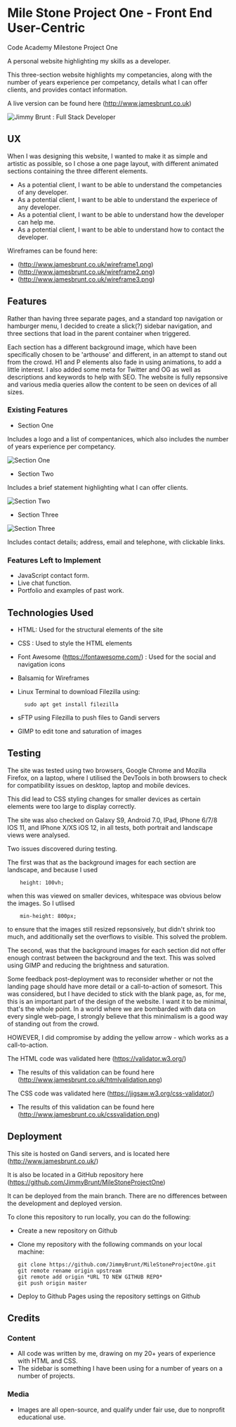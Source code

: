 # Mile Stone Project One - Front End User-Centric

Code Academy Milestone Project One

A personal website highlighting my skills as a developer.

This three-section website highlights my competancies, along with the number of years experience per competancy, details what I can offer clients, and provides contact information.

A live version can be found here (http://www.jamesbrunt.co.uk)

![Jimmy Brunt : Full Stack Developer](/assets/images/screenshot.png)

## UX

When I was designing this website, I wanted to make it as simple and artistic as possible, so I chose a one page layout, with different animated sections containing the three different elements.

- As a potential client, I want to be able to understand the competancies of any developer.
- As a potential client, I want to be able to understand the experiece of any developer.
- As a potential client, I want to be able to understand how the developer can help me.
- As a potential client, I want to be able to understand how to contact the developer.

Wireframes can be found here:

 - (http://www.jamesbrunt.co.uk/wireframe1.png)
 - (http://www.jamesbrunt.co.uk/wireframe2.png)
 - (http://www.jamesbrunt.co.uk/wireframe3.png)

## Features

Rather than having three separate pages, and a standard top navigation or hamburger menu, I decided to create a slick(?) sidebar navigation, and three sections that load in the parent container when triggered.

Each section has a different background image, which have been specifically chosen to be 'arthouse' and different, in an attempt to stand out from the crowd. H1 and P elements also fade in using animations, to add a little interest. I also added some meta for Twitter and OG as well as descriptions and keywords to help with SEO. The website is fully repsonsive and various media queries allow the content to be seen on devices of all sizes.

### Existing Features

- Section One

Includes a logo and a list of compentanices, which also includes the number of years experience per competancy.

![Section One](/assets/images/small_screenshot_section1.png)

- Section Two

Includes a brief statement highlighting what I can offer clients.

![Section Two](/assets/images/small_screenshot_section2.png)

- Section Three 

![Section Three](/assets/images/small_screenshot_section3.png)

Includes contact details; address, email and telephone, with clickable links.

### Features Left to Implement

- JavaScript contact form.
- Live chat function.
- Portfolio and examples of past work.

## Technologies Used

- HTML: Used for the structural elements of the site

- CSS : Used to style the HTML elements

- Font Awesome (https://fontawesome.com/) : Used for the social and navigation icons

- Balsamiq for Wireframes

- Linux Terminal to download Filezilla using: 

        sudo apt get install filezilla


- sFTP using Filezilla to push files to Gandi servers

- GIMP to edit tone and saturation of images

## Testing

The site was tested using two browsers, Google Chrome and Mozilla Firefox, on a laptop, where I utilised the DevTools in both browsers to check for compatibility issues on desktop, laptop and mobile devices. 

This did lead to CSS styling changes for smaller devices as certain elements were too large to display correctly. 

The site was also checked on Galaxy S9, Android 7.0, IPad, IPhone 6/7/8 IOS 11, and IPhone X/XS iOS 12, in all tests, both portrait and landscape views were analysed.

Two issues discovered during testing.

The first was that as the background images for each section are landscape, and because I used 

        height: 100vh;

when this was viewed on smaller devices, whitespace was obvious below the images. So I utlised              
        
        min-height: 800px;
        
to ensure that the images still resized repsonsively, but didn't shrink too much, and additionally set the overflows to visible. This solved the problem.

The second, was that the background images for each section did not offer enough contrast between the background and the text. This was solved using GIMP and reducing the brightness and saturation.

Some feedback post-deployment was to reconsider whether or not the landing page should have more detail or a call-to-action of somesort. This was considered, but I have decided to stick with the blank page, as, for me, this is an important part of the design of the website. I want it to be minimal, that's the whole point. In a world where we are bombarded with data on every single web-page, I strongly believe that this minimalism is a good way of standing out from the crowd.

HOWEVER, I did compromise by adding the yellow arrow - which works as a call-to-action. 

The HTML code was validated here (https://validator.w3.org/)

- The results of this validation can be found here (http://www.jamesbrunt.co.uk/htmlvalidation.png)

The CSS code was validated here (https://jigsaw.w3.org/css-validator/)

- The results of this validation can be found here (http://www.jamesbrunt.co.uk/cssvalidation.png)

## Deployment

This site is hosted on Gandi servers, and is located here (http://www.jamesbrunt.co.uk/)

It is also be located in a GitHub repository here (https://github.com/JimmyBrunt/MileStoneProjectOne)

It can be deployed from the main branch. There are no differences between the development and deployed version.

To clone this repository to run locally, you can do the following:

- Create a new repository on Github
- Clone my repository with the following commands on your local machine:

    ```
    git clone https://github.com/JimmyBrunt/MileStoneProjectOne.git
    git remote rename origin upstream
    git remote add origin *URL TO NEW GITHUB REPO*
    git push origin master
    ```
    
- Deploy to Github Pages using the repository settings on Github

## Credits

### Content

- All code was written by me, drawing on my 20+ years of experience with HTML and CSS.
- The sidebar is something I have been using for a number of years on a number of projects.

### Media

- Images are all open-source, and qualify under fair use, due to nonprofit educational use.

